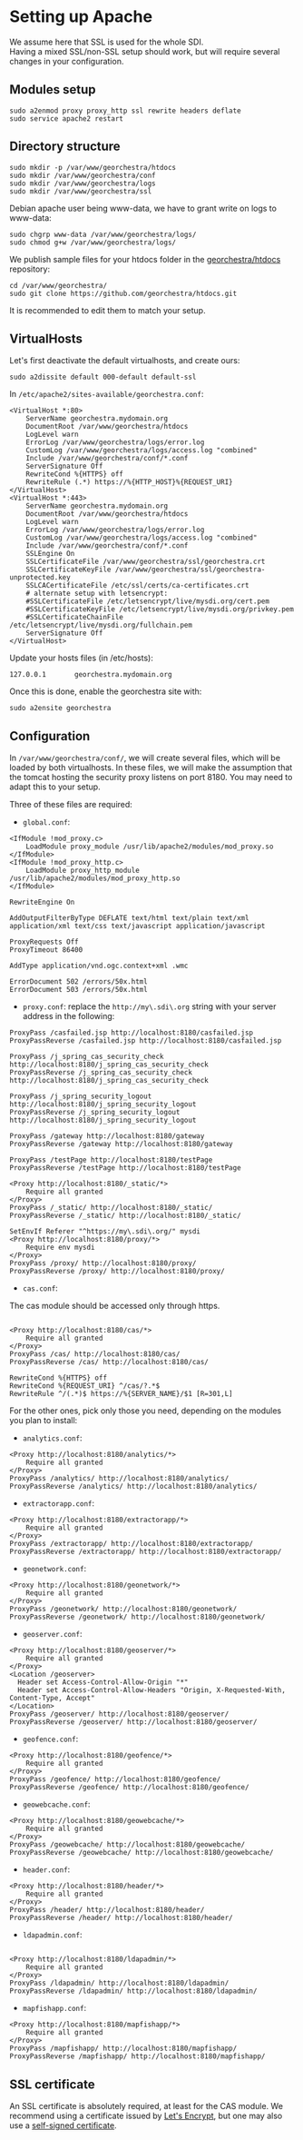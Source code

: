 # Setting up Apache

We assume here that SSL is used for the whole SDI.  
Having a mixed SSL/non-SSL setup should work, but will require several changes in your configuration.


## Modules setup

```
sudo a2enmod proxy proxy_http ssl rewrite headers deflate
sudo service apache2 restart
```


## Directory structure

```
sudo mkdir -p /var/www/georchestra/htdocs
sudo mkdir /var/www/georchestra/conf 
sudo mkdir /var/www/georchestra/logs 
sudo mkdir /var/www/georchestra/ssl
```

Debian apache user being www-data, we have to grant write on logs to www-data:
```
sudo chgrp www-data /var/www/georchestra/logs/
sudo chmod g+w /var/www/georchestra/logs/
```

We publish sample files for your htdocs folder in the [georchestra/htdocs](https://github.com/georchestra/htdocs) repository:
```
cd /var/www/georchestra/
sudo git clone https://github.com/georchestra/htdocs.git
```
It is recommended to edit them to match your setup.



## VirtualHosts

Let's first deactivate the default virtualhosts, and create ours:
```
sudo a2dissite default 000-default default-ssl
```

In ```/etc/apache2/sites-available/georchestra.conf```:
```
<VirtualHost *:80>
    ServerName georchestra.mydomain.org
    DocumentRoot /var/www/georchestra/htdocs
    LogLevel warn
    ErrorLog /var/www/georchestra/logs/error.log
    CustomLog /var/www/georchestra/logs/access.log "combined"
    Include /var/www/georchestra/conf/*.conf
    ServerSignature Off
    RewriteCond %{HTTPS} off 
    RewriteRule (.*) https://%{HTTP_HOST}%{REQUEST_URI} 
</VirtualHost>
<VirtualHost *:443>
    ServerName georchestra.mydomain.org
    DocumentRoot /var/www/georchestra/htdocs
    LogLevel warn
    ErrorLog /var/www/georchestra/logs/error.log
    CustomLog /var/www/georchestra/logs/access.log "combined"
    Include /var/www/georchestra/conf/*.conf
    SSLEngine On
    SSLCertificateFile /var/www/georchestra/ssl/georchestra.crt
    SSLCertificateKeyFile /var/www/georchestra/ssl/georchestra-unprotected.key
    SSLCACertificateFile /etc/ssl/certs/ca-certificates.crt
    # alternate setup with letsencrypt:
    #SSLCertificateFile /etc/letsencrypt/live/mysdi.org/cert.pem
    #SSLCertificateKeyFile /etc/letsencrypt/live/mysdi.org/privkey.pem
    #SSLCertificateChainFile /etc/letsencrypt/live/mysdi.org/fullchain.pem
    ServerSignature Off
</VirtualHost>
```


Update your hosts files (in /etc/hosts):
```
127.0.0.1       georchestra.mydomain.org
```

Once this is done, enable the georchestra site with:
```
sudo a2ensite georchestra
```


## Configuration

In ```/var/www/georchestra/conf/```, we will create several files, which will be loaded by both virtualhosts.
In these files, we will make the assumption that the tomcat hosting the security proxy listens on port 8180. You may need to adapt this to your setup.

Three of these files are required:

* ```global.conf```:

```
<IfModule !mod_proxy.c>
    LoadModule proxy_module /usr/lib/apache2/modules/mod_proxy.so
</IfModule>
<IfModule !mod_proxy_http.c>
    LoadModule proxy_http_module /usr/lib/apache2/modules/mod_proxy_http.so
</IfModule>

RewriteEngine On

AddOutputFilterByType DEFLATE text/html text/plain text/xml application/xml text/css text/javascript application/javascript

ProxyRequests Off
ProxyTimeout 86400

AddType application/vnd.ogc.context+xml .wmc

ErrorDocument 502 /errors/50x.html
ErrorDocument 503 /errors/50x.html
```

* ```proxy.conf```: replace the ```http://my\.sdi\.org``` string with your server address in the following:

```
ProxyPass /casfailed.jsp http://localhost:8180/casfailed.jsp
ProxyPassReverse /casfailed.jsp http://localhost:8180/casfailed.jsp

ProxyPass /j_spring_cas_security_check http://localhost:8180/j_spring_cas_security_check 
ProxyPassReverse /j_spring_cas_security_check http://localhost:8180/j_spring_cas_security_check

ProxyPass /j_spring_security_logout http://localhost:8180/j_spring_security_logout 
ProxyPassReverse /j_spring_security_logout http://localhost:8180/j_spring_security_logout

ProxyPass /gateway http://localhost:8180/gateway
ProxyPassReverse /gateway http://localhost:8180/gateway

ProxyPass /testPage http://localhost:8180/testPage
ProxyPassReverse /testPage http://localhost:8180/testPage

<Proxy http://localhost:8180/_static/*>
    Require all granted
</Proxy>
ProxyPass /_static/ http://localhost:8180/_static/
ProxyPassReverse /_static/ http://localhost:8180/_static/

SetEnvIf Referer "^https://my\.sdi\.org/" mysdi
<Proxy http://localhost:8180/proxy/*>
    Require env mysdi
</Proxy>
ProxyPass /proxy/ http://localhost:8180/proxy/ 
ProxyPassReverse /proxy/ http://localhost:8180/proxy/
```

* ```cas.conf```:

The cas module should be accessed only through https.
```

<Proxy http://localhost:8180/cas/*>
    Require all granted
</Proxy>
ProxyPass /cas/ http://localhost:8180/cas/ 
ProxyPassReverse /cas/ http://localhost:8180/cas/

RewriteCond %{HTTPS} off
RewriteCond %{REQUEST_URI} ^/cas/?.*$ 
RewriteRule ^/(.*)$ https://%{SERVER_NAME}/$1 [R=301,L]
```

For the other ones, pick only those you need, depending on the modules you plan to install:

* ```analytics.conf```:

```
<Proxy http://localhost:8180/analytics/*>
    Require all granted
</Proxy>
ProxyPass /analytics/ http://localhost:8180/analytics/ 
ProxyPassReverse /analytics/ http://localhost:8180/analytics/
```


* ```extractorapp.conf```:

```
<Proxy http://localhost:8180/extractorapp/*>
    Require all granted
</Proxy>
ProxyPass /extractorapp/ http://localhost:8180/extractorapp/ 
ProxyPassReverse /extractorapp/ http://localhost:8180/extractorapp/
```


* ```geonetwork.conf```:

```
<Proxy http://localhost:8180/geonetwork/*>
    Require all granted
</Proxy>
ProxyPass /geonetwork/ http://localhost:8180/geonetwork/ 
ProxyPassReverse /geonetwork/ http://localhost:8180/geonetwork/
```


* ```geoserver.conf```:

```
<Proxy http://localhost:8180/geoserver/*>
    Require all granted
</Proxy>
<Location /geoserver>
  Header set Access-Control-Allow-Origin "*"
  Header set Access-Control-Allow-Headers "Origin, X-Requested-With, Content-Type, Accept"
</Location>
ProxyPass /geoserver/ http://localhost:8180/geoserver/ 
ProxyPassReverse /geoserver/ http://localhost:8180/geoserver/
```


* ```geofence.conf```:

```
<Proxy http://localhost:8180/geofence/*>
    Require all granted
</Proxy>
ProxyPass /geofence/ http://localhost:8180/geofence/ 
ProxyPassReverse /geofence/ http://localhost:8180/geofence/
```


* ```geowebcache.conf```:

```
<Proxy http://localhost:8180/geowebcache/*>
    Require all granted
</Proxy>
ProxyPass /geowebcache/ http://localhost:8180/geowebcache/ 
ProxyPassReverse /geowebcache/ http://localhost:8180/geowebcache/
```


* ```header.conf```:

```
<Proxy http://localhost:8180/header/*>
    Require all granted
</Proxy>
ProxyPass /header/ http://localhost:8180/header/
ProxyPassReverse /header/ http://localhost:8180/header/
```


* ```ldapadmin.conf```:

```

<Proxy http://localhost:8180/ldapadmin/*>
    Require all granted
</Proxy>
ProxyPass /ldapadmin/ http://localhost:8180/ldapadmin/
ProxyPassReverse /ldapadmin/ http://localhost:8180/ldapadmin/
```

* ```mapfishapp.conf```:

```
<Proxy http://localhost:8180/mapfishapp/*>
    Require all granted
</Proxy>
ProxyPass /mapfishapp/ http://localhost:8180/mapfishapp/ 
ProxyPassReverse /mapfishapp/ http://localhost:8180/mapfishapp/
```


## SSL certificate

An SSL certificate is absolutely required, at least for the CAS module.
We recommend using a certificate issued by [Let's Encrypt](https://letsencrypt.org/), but one may also use a [self-signed certificate](../tutorials/self-signed-certificate.md).
